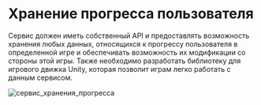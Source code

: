 # Хранение прогресса пользователя

Сервис должен иметь собственный API и предоставлять возможность хранения 
любых данных, относящихся к прогрессу пользователя в определенной игре и 
обеспечивать возможность их модификации со стороны этой игры. Также 
необходимо разработать библиотеку для игрового движка Unity, которая 
позволит играм легко работать с данным сервисом.

![сервис_хранения_прогресса](https://user-images.githubusercontent.com/22858278/147685678-08ca2d40-dd49-43e9-9b27-283f4226a6b7.png)
